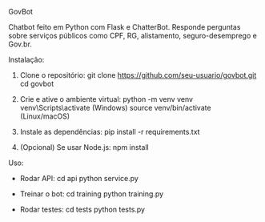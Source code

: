 GovBot

Chatbot feito em Python com Flask e ChatterBot. Responde perguntas sobre serviços públicos como CPF, RG, alistamento, seguro-desemprego e Gov.br.

Instalação:

1. Clone o repositório:
    git clone https://github.com/seu-usuario/govbot.git
    cd govbot

2. Crie e ative o ambiente virtual:
    python -m venv venv
    venv\Scripts\activate  (Windows)
    source venv/bin/activate (Linux/macOS)

3. Instale as dependências:
    pip install -r requirements.txt

4. (Opcional) Se usar Node.js:
    npm install

Uso:

- Rodar API:
    cd api
    python service.py

- Treinar o bot:
    cd training
    python training.py

- Rodar testes:
    cd tests
    python tests.py
